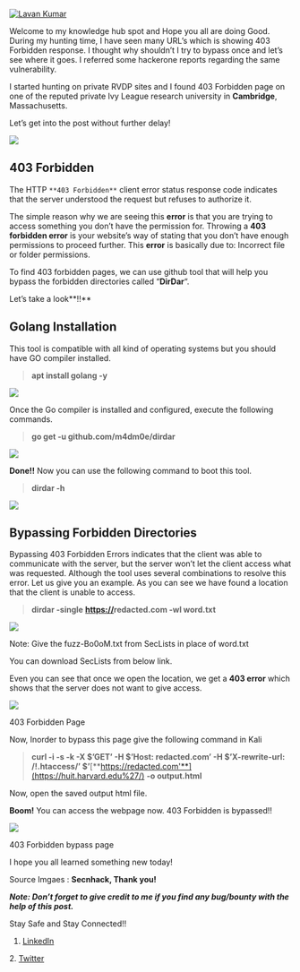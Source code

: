 [![Lavan Kumar](https://miro.medium.com/fit/c/56/56/1*vZC73nYAHOxqERs7g9QNKg.gif)](https://uduthalavankumar.medium.com/?source=post_page-----ee16c434add7--------------------------------)

Welcome to my knowledge hub spot and Hope you all are doing Good. During my hunting time, I have seen many URL’s which is showing 403 Forbidden response. I thought why shouldn’t I try to bypass once and let’s see where it goes. I referred some hackerone reports regarding the same vulnerability.

I started hunting on private RVDP sites and I found 403 Forbidden page on one of the reputed private Ivy League research university in **Cambridge**, Massachusetts.

Let’s get into the post without further delay!

![](https://miro.medium.com/max/1800/1*E34r4LWmwv8fkEpxcfvAjQ.jpeg)

## 403 Forbidden

The HTTP `**403 Forbidden**` client error status response code indicates that the server understood the request but refuses to authorize it.

The simple reason why we are seeing this **error** is that you are trying to access something you don’t have the permission for. Throwing a **403 forbidden error** is your website’s way of stating that you don’t have enough permissions to proceed further. This **error** is basically due to: Incorrect file or folder permissions.

To find 403 forbidden pages, we can use github tool that will help you bypass the forbidden directories called “**DirDar**“.

Let’s take a look**!!**

## Golang Installation

This tool is compatible with all kind of operating systems but you should have GO compiler installed.

> **apt install golang -y**

![](https://miro.medium.com/max/1212/1*uLly1O1iHkUM19D-wsFupg.png)

Once the Go compiler is installed and configured, execute the following commands.

> **go get -u github.com/m4dm0e/dirdar**

![](https://miro.medium.com/max/954/1*o9yvYnR-hGAJLndkT2EJcg.png)

**Done!!** Now you can use the following command to boot this tool.

> **dirdar -h**

![](https://miro.medium.com/max/1140/1*0J2AcBEejkREYr68GlCEsA.png)

## Bypassing Forbidden Directories

Bypassing 403 Forbidden Errors indicates that the client was able to communicate with the server, but the server won’t let the client access what was requested. Although the tool uses several combinations to resolve this error. Let us give you an example. As you can see we have found a location that the client is unable to access.

> **dirdar -single** [**https://**](https://secnhack.in/)**redacted.com -wl word.txt**

![](https://miro.medium.com/max/1540/1*scw-gzSpMpNQ5dtpXmoeKA.png)

Note: Give the fuzz-Bo0oM.txt from SecLists in place of word.txt

You can download SecLists from below link.

Even you can see that once we open the location, we get a **403 error** which shows that the server does not want to give access.

![](https://miro.medium.com/max/2732/1*FtalRgxlffPmyZvFyUwJ2g.png)

403 Forbidden Page

Now, Inorder to bypass this page give the following command in Kali

> **curl -i -s -k -X $’GET’ -H $’Host: redacted.com’ -H $’X-rewrite-url: /!.htaccess/’ $’**[**https://redacted.com'**](https://huit.harvard.edu%27/) **-o output.html**

Now, open the saved output html file.

**Boom!** You can access the webpage now. 403 Forbidden is bypassed!!

![](https://miro.medium.com/max/2714/1*Vmr3AbF-qiaJqjZxPF4oPg.png)

403 Forbidden bypass page

I hope you all learned something new today!

Source Imgaes : **Secnhack, Thank you!**

**_Note: Don’t forget to give credit to me if you find any bug/bounty with the help of this post._**

Stay Safe and Stay Connected!!

1.  [LinkedIn](https://www.linkedin.com/in/lavan-kumar-71001a74/)

2\. [Twitter](https://twitter.com/cyberdefender5)